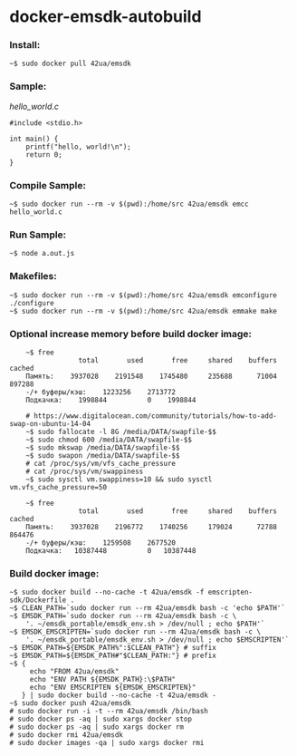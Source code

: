 # docker-emsdk-autobuild

### Install:
    ~$ sudo docker pull 42ua/emsdk

### Sample:

*hello_world.c*
```
#include <stdio.h>

int main() {
    printf("hello, world!\n");
    return 0;
}
```

### Compile Sample:

```
~$ sudo docker run --rm -v $(pwd):/home/src 42ua/emsdk emcc hello_world.c
```

### Run Sample:

```
~$ node a.out.js
```

### Makefiles:

```
~$ sudo docker run --rm -v $(pwd):/home/src 42ua/emsdk emconfigure ./configure
~$ sudo docker run --rm -v $(pwd):/home/src 42ua/emsdk emmake make
```

### Optional increase memory before build docker image:
```
    ~$ free
                 total       used       free     shared    buffers     cached
    Память:    3937028    2191548    1745480     235688      71004     897288
    -/+ буферы/кэш:    1223256    2713772
    Подкачка:    1998844          0    1998844
```

```
    # https://www.digitalocean.com/community/tutorials/how-to-add-swap-on-ubuntu-14-04
    ~$ sudo fallocate -l 8G /media/DATA/swapfile-$$
    ~$ sudo chmod 600 /media/DATA/swapfile-$$
    ~$ sudo mkswap /media/DATA/swapfile-$$
    ~$ sudo swapon /media/DATA/swapfile-$$
    # cat /proc/sys/vm/vfs_cache_pressure
    # cat /proc/sys/vm/swappiness
    ~$ sudo sysctl vm.swappiness=10 && sudo sysctl vm.vfs_cache_pressure=50
```

```
    ~$ free
                 total       used       free     shared    buffers     cached
    Память:    3937028    2196772    1740256     179024      72788     864476
    -/+ буферы/кэш:    1259508    2677520
    Подкачка:   10387448          0   10387448
```

### Build docker image:
    ~$ sudo docker build --no-cache -t 42ua/emsdk -f emscripten-sdk/Dockerfile .
    ~$ CLEAN_PATH=`sudo docker run --rm 42ua/emsdk bash -c 'echo $PATH'`
    ~$ EMSDK_PATH=`sudo docker run --rm 42ua/emsdk bash -c \
        '. ~/emsdk_portable/emsdk_env.sh > /dev/null ; echo $PATH'`
    ~$ EMSDK_EMSCRIPTEN=`sudo docker run --rm 42ua/emsdk bash -c \
        '. ~/emsdk_portable/emsdk_env.sh > /dev/null ; echo $EMSCRIPTEN'`
    ~$ EMSDK_PATH=${EMSDK_PATH%":$CLEAN_PATH"} # suffix
    ~$ EMSDK_PATH=${EMSDK_PATH#"$CLEAN_PATH:"} # prefix
    ~$ {
         echo "FROM 42ua/emsdk"
         echo "ENV PATH ${EMSDK_PATH}:\$PATH"
         echo "ENV EMSCRIPTEN ${EMSDK_EMSCRIPTEN}"
       } | sudo docker build --no-cache -t 42ua/emsdk -
    ~$ sudo docker push 42ua/emsdk
    # sudo docker run -i -t --rm 42ua/emsdk /bin/bash
    # sudo docker ps -aq | sudo xargs docker stop
    # sudo docker ps -aq | sudo xargs docker rm
    # sudo docker rmi 42ua/emsdk
    # sudo docker images -qa | sudo xargs docker rmi